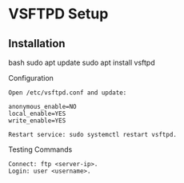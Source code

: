 # VSFTPD Setup

## Installation
bash
sudo apt update
sudo apt install vsftpd

Configuration

    Open /etc/vsftpd.conf and update:

    anonymous_enable=NO
    local_enable=YES
    write_enable=YES

    Restart service: sudo systemctl restart vsftpd.

Testing Commands

    Connect: ftp <server-ip>.
    Login: user <username>.

